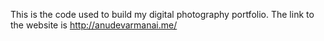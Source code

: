 This is the code used to build my digital photography portfolio. The link to the website is http://anudevarmanai.me/
